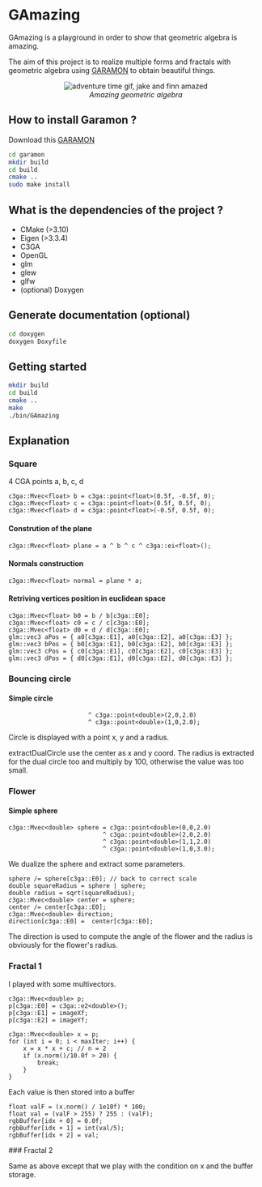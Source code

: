 # GAmazing

GAmazing is a playground in order to show that geometric algebra is amazing.

The aim of this project is to realize multiple forms and fractals with geometric algebra using [GARAMON](https://github.com/vincentnozick/garamon) to obtain beautiful things.

<p align="center">
  <img src="https://media.giphy.com/media/XRnbDusSE2cBG/source.gif" alt="adventure time gif, jake and finn amazed"/></br>
  <i>Amazing geometric algebra</i>
</p>

## How to install Garamon ?

Download this [GARAMON](https://github.com/vincentnozick/garamon)

```bash
cd garamon
mkdir build
cd build
cmake ..
sudo make install
```

## What is the dependencies of the project ?

- CMake (>3.10)
- Eigen (>3.3.4)
- C3GA
- OpenGL
- glm
- glew
- glfw
- (optional) Doxygen

## Generate documentation (optional)

```bash
cd doxygen
doxygen Doxyfile
```

## Getting started

```bash
mkdir build
cd build
cmake ..
make
./bin/GAmazing
```

## Explanation

### Square

4 CGA points a, b, c, d

```c3ga::Mvec<float> a = c3ga::point<float>(-0.5f, -0.5f, 0);
c3ga::Mvec<float> b = c3ga::point<float>(0.5f, -0.5f, 0);
c3ga::Mvec<float> c = c3ga::point<float>(0.5f, 0.5f, 0);
c3ga::Mvec<float> d = c3ga::point<float>(-0.5f, 0.5f, 0);
```

#### Constrution of the plane 

```
c3ga::Mvec<float> plane = a ^ b ^ c ^ c3ga::ei<float>();
```

#### Normals construction

```
c3ga::Mvec<float> normal = plane * a;
```

#### Retriving vertices position in euclidean space

```c3ga::Mvec<float> a0 = a / a[c3ga::E0];
c3ga::Mvec<float> b0 = b / b[c3ga::E0];
c3ga::Mvec<float> c0 = c / c[c3ga::E0];
c3ga::Mvec<float> d0 = d / d[c3ga::E0];
glm::vec3 aPos = { a0[c3ga::E1], a0[c3ga::E2], a0[c3ga::E3] };
glm::vec3 bPos = { b0[c3ga::E1], b0[c3ga::E2], b0[c3ga::E3] };
glm::vec3 cPos = { c0[c3ga::E1], c0[c3ga::E2], c0[c3ga::E3] };
glm::vec3 dPos = { d0[c3ga::E1], d0[c3ga::E2], d0[c3ga::E3] };
```
          

### Bouncing circle

#### Simple circle

```c3ga::Mvec<double> C = c3ga::point<double>(1,2,2.0) 
                      ^ c3ga::point<double>(2,0,2.0) 
                      ^ c3ga::point<double>(1,0,2.0);  
```

Circle is displayed with a point x, y and a radius.

extractDualCircle use the center as x and y coord. The radius is extracted for the dual circle too and multiply by 100, otherwise the value was too small.

### Flower

#### Simple sphere

```
c3ga::Mvec<double> sphere = c3ga::point<double>(0,0,2.0) 
                          ^ c3ga::point<double>(2,0,2.0) 
                          ^ c3ga::point<double>(1,1,2.0) 
                          ^ c3ga::point<double>(1,0,3.0);
```

We dualize the sphere and extract some parameters.

```
sphere /= sphere[c3ga::E0]; // back to correct scale
double squareRadius = sphere | sphere;
double radius = sqrt(squareRadius);
c3ga::Mvec<double> center = sphere;
center /= center[c3ga::E0];
c3ga::Mvec<double> direction;
direction[c3ga::E0] =  center[c3ga::E0];
```

The direction is used to compute the angle of the flower and the radius is obviously for the flower's radius.

### Fractal 1

I played with some multivectors.

```
c3ga::Mvec<double> p;
p[c3ga::E0] = c3ga::e2<double>();
p[c3ga::E1] = imageXf;
p[c3ga::E2] = imageYf;

c3ga::Mvec<double> x = p;
for (int i = 0; i < maxIter; i++) {
    x = x * x + c; // n = 2
    if (x.norm()/10.0f > 20) {
        break;
    }
}
```

Each value is then stored into a buffer

```
float valF = (x.norm() / 1e10f) * 100;
float val = (valF > 255) ? 255 : (valF);
rgbBuffer[idx + 0] = 0.0f;
rgbBuffer[idx + 1] = int(val/5);
rgbBuffer[idx + 2] = val;
```

### Fractal 2

Same as above except that we play with the condition on x and the buffer storage.
